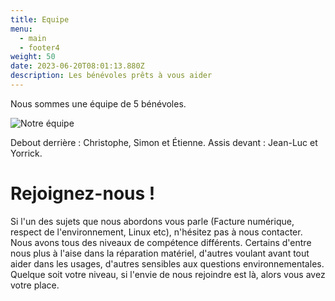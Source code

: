 ```yaml
---
title: Equipe
menu:
  - main
  - footer4
weight: 50
date: 2023-06-20T08:01:13.880Z
description: Les bénévoles prêts à vous aider
---
```

Nous sommes une équipe de 5 bénévoles.

![Notre équipe](/img/equipe_800px.jpg "Assis devant : Jean-Luc et Yorrick. Debout derrière : Christophe, Simon et Étienne.")

Debout derrière : Christophe, Simon et Étienne. Assis devant : Jean-Luc et Yorrick. 

# Rejoignez-nous !

Si l'un des sujets que nous abordons vous parle (Facture numérique, respect de l'environnement, Linux etc), n'hésitez pas à nous contacter.
Nous avons tous des niveaux de compétence différents. Certains d'entre nous plus à l'aise dans la réparation matériel, 
d'autres voulant avant tout aider dans les usages, d'autres sensibles aux questions environnementales. 
Quelque soit votre niveau, si l'envie de nous rejoindre est là, alors vous avez votre place.

